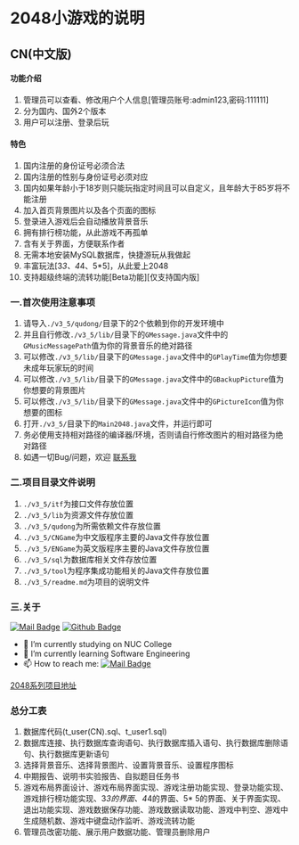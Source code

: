 # 2048小游戏的说明

## CN(中文版)

#### 功能介绍

1. 管理员可以查看、修改用户个人信息[管理员账号:admin123,密码:111111]
2. 分为国内、国外2个版本
3. 用户可以注册、登录后玩

#### 特色

1. 国内注册的身份证号必须合法
2. 国内注册的性别与身份证号必须对应
3. 国内如果年龄小于18岁则只能玩指定时间且可以自定义，且年龄大于85岁将不能注册
4. 加入首页背景图片以及各个页面的图标
5. 登录进入游戏后会自动播放背景音乐
6. 拥有排行榜功能，从此游戏不再孤单
7. 含有关于界面，方便联系作者
8. 无需本地安装MySQL数据库，快捷游玩从我做起
9. 丰富玩法[3*3、4*4、5*5]，从此爱上2048
10. 支持超级终端的流转功能[Beta功能][仅支持国内版]

### 一.首次使用注意事项

1. 请导入`./v3_5/qudong/`目录下的2个依赖到你的开发环境中
2. 并且自行修改`./v3_5/lib/`目录下的`GMessage.java`文件中的`GMusicMessagePath`值为你的背景音乐的绝对路径
3. 可以修改`./v3_5/lib/`目录下的`GMessage.java`文件中的`GPlayTime`值为你想要未成年玩家玩的时间
4. 可以修改`./v3_5/lib/`目录下的`GMessage.java`文件中的`GBackupPicture`值为你想要的背景图片
5. 可以修改`./v3_5/lib/`目录下的`GMessage.java`文件中的`GPictureIcon`值为你想要的图标
6. 打开`./v3_5/`目录下的`Main2048.java`文件，并运行即可
7. 务必使用支持相对路径的编译器/环境，否则请自行修改图片的相对路径为绝对路径
8. 如遇一切Bug/问题，欢迎 [联系我](mailto:xcl@xuegao-tzx.top)

### 二.项目目录文件说明

1. `./v3_5/itf`为接口文件存放位置
2. `./v3_5/lib`为资源文件存放位置
3. `./v3_5/qudong`为所需依赖文件存放位置
4. `./v3_5/CNGame`为中文版程序主要的Java文件存放位置
5. `./v3_5/ENGame`为英文版程序主要的Java文件存放位置
6. `./v3_5/sql`为数据库相关文件存放位置
7. `./v3_5/tool`为程序集成功能相关的Java文件存放位置
8. `./v3_5/readme.md`为项目的说明文件

### 三.关于

[![Mail Badge](https://img.shields.io/badge/-xcl@xuegao--tzx.top-c14438?style=flat&logo=Gmail&logoColor=white&link=mailto:2013040111@st.nuc.edu.cn)](mailto:xcl@xuegao-tzx.top)
[![Github Badge](https://img.shields.io/badge/-xuegao--tzx-grey?style=flat&logo=github&logoColor=white&link=mailto:2013040111@st.nuc.edu.cn)](https://www.github.com/xuegao-tzx/)

- 🔭 I’m currently studying on NUC College
- 🌱 I’m currently learning Software Engineering
- 📫 How to reach
  me: [![Mail Badge](https://img.shields.io/badge/-xcl@xuegao--tzx.top-c14438?style=flat&logo=Gmail&logoColor=white&link=mailto:2013040111@st.nuc.edu.cn)](mailto:xcl@xuegao-tzx.top)

[2048系列项目地址](https://github.com/xuegao-tzx/2048Game)

### 总分工表

1. 数据库代码(t_user(CN).sql、t_user1.sql)
2. 数据库连接、执行数据库查询语句、执行数据库插入语句、执行数据库删除语句、执行数据库更新语句
3. 选择背景音乐、选择背景图片、设置背景音乐、设置程序图标
4. 中期报告、说明书实验报告、自拟题目任务书
5. 游戏布局界面设计、游戏布局界面实现、游戏注册功能实现、登录功能实现、游戏排行榜功能实现、3*3的界面、4*4的界面、5*
   5的界面、关于界面实现、退出功能实现、游戏数据保存功能、游戏数据读取功能、游戏中判空、游戏中生成随机数、游戏中键盘动作监听、游戏流转功能
6. 管理员改密功能、展示用户数据功能、管理员删除用户